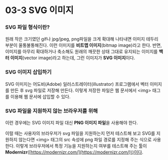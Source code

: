 # 03-3 SVG 이미지

### SVG 파일 형식이란?

원래 작은 크기였던 gif나 jpg/jpeg, png파일을 크게 확대해 나타내면 이미지 테두리 부분이 울퉁불퉁해진다. 이런 이미지를 **비트맵 이미지**\(bitmap image\)라고 한다. 반면, 이미지를 아무리 확대하거나 축소해도 원래의 깨끗한 상태 그대로 유지되는 이미지를 **백터 이미지**\(vector image\)라고 하는데, 그런 이미지가 **SVG 이미지**이다.

### SVG 이미지 삽입하기

SVG 이미지는 어도비\(Adobe\) 일러스트레이터\(illustrator\) 프로그램에서 벡터 이미지를 만든 후 svg 파일로 저장해 만든다. 이렇게 저장한 파일은 웹 문서에서 &lt;img&gt; 태그를 이용해 웹 문서에 삽입할 수 있다.

### SVG 파일을 지원하지 않는 브라우저를 위해

이런 경우에는 SVG 이미지 파일 대신 **PNG 이미지 파일**을 사용해야 한다.

이럴 때는 사용자의 브라우저가 svg 파일을 지원하는지 먼저 테스트해 보고 SVG를 지원하지 않는다면 &lt;img&gt; 태그의 src 속성에 png 파일 경로를 지정해 주는 식으로 사용한다. 이렇게 브라우저에서 특정 기능을 지원하는지 여부를 테스트해 주는 툴이 **Modernizr**\([https://modernizr.com/](https://modernizr.com/)\)이다.

